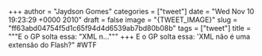 
+++
author = "Jaydson Gomes"
categories = ["tweet"]
date = "Wed Nov 10 19:23:29 +0000 2010"
draft = false
image = "{TWEET_IMAGE}"
slug = "ff63abd04754f5d1c65f94d4d6539ab7bd80b08b"
tags = ["tweet"]
title = """E o GP solta essa: "XML n..."""
+++
E o GP solta essa: 'XML não é uma extensão do Flash?" #WTF
